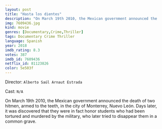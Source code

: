 ```yaml
---
layout: post
title: "Hasta los dientes"
description: "On March 19th 2010, the Mexican government announced the death of two hitmen, armed to the teeth, in the city of Monterrey, Nuevo León. Days later, it was discovered that they were in fact honor students who had been tortured and murdered by the military, who later tried to disappear them in a common grave..."
img: 7609436.jpg
kind: movie
genres: [Documentary,Crime,Thriller]
tags: Documentary Crime Thriller 
language: Spanish
year: 2018
imdb_rating: 8.3
votes: 387
imdb_id: 7609436
netflix_id: 81123826
color: 5e503f
---
```

Director: `Alberto Saúl Arnaut Estrada`  

Cast: `N/A` 

On March 19th 2010, the Mexican government announced the death of two hitmen, armed to the teeth, in the city of Monterrey, Nuevo León. Days later, it was discovered that they were in fact honor students who had been tortured and murdered by the military, who later tried to disappear them in a common grave.